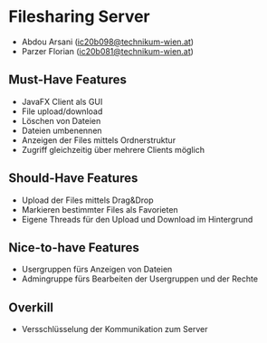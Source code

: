 # Filesharing Server

- Abdou Arsani (ic20b098@technikum-wien.at)
- Parzer Florian (ic20b081@technikum-wien.at)

## Must-Have Features

- JavaFX Client als GUI
- File upload/download
- Löschen von Dateien
- Dateien umbenennen
- Anzeigen der Files mittels Ordnerstruktur
- Zugriff gleichzeitig über mehrere Clients möglich

## Should-Have Features

- Upload der Files mittels Drag&Drop
- Markieren bestimmter Files als Favorieten
- Eigene Threads für den Upload und Download im Hintergrund

## Nice-to-have Features

- Usergruppen fürs Anzeigen von Dateien
- Admingruppe fürs Bearbeiten der Usergruppen und der Rechte

## Overkill

- Versschlüsselung der Kommunikation zum Server
